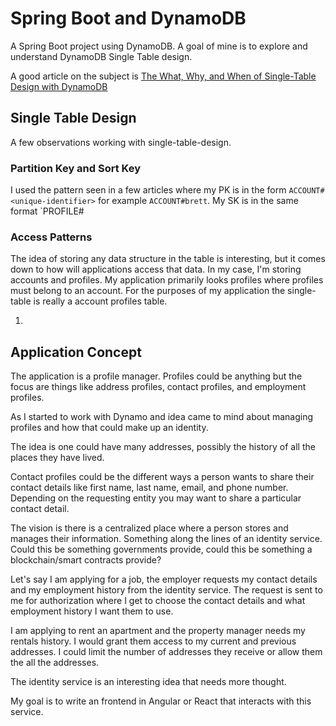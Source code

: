 # Spring Boot and DynamoDB

A Spring Boot project using DynamoDB.  A goal of mine is to explore and understand DynamoDB Single Table design. 

A good article on the subject is [The What, Why, and When of Single-Table Design with DynamoDB](https://www.alexdebrie.com/posts/dynamodb-single-table/)

## Single Table Design

A few observations working with single-table-design.

### Partition Key and Sort Key

I used the pattern seen in a few articles where my PK is in the form `ACCOUNT#<unique-identifier>` for example
`ACCOUNT#brett`.  My SK is in the same format `PROFILE#

### Access Patterns

The idea of storing any data structure in the table is interesting, but it comes down to how will applications
access that data.  In my case, I'm storing accounts and profiles.  My application primarily looks profiles where profiles
must belong to an account.  For the purposes of my application the single-table is really a account profiles table.

1. 

## Application Concept

The application is a profile manager.  Profiles could be anything but the focus are things like address profiles,
contact profiles, and employment profiles.

As I started to work with Dynamo and idea came to mind about managing profiles and how that could make up an identity.

The idea is one could have many addresses, possibly the history of all the places they have lived.  

Contact profiles could be the different ways a person wants to share their contact details like first name, last name, 
email, and phone number.  Depending on the requesting entity you may want to share a particular contact detail.

The vision is there is a centralized place where a person stores and manages their information.  Something along the 
lines of an identity service.  Could this be something governments provide, could this be something a blockchain/smart 
contracts provide?

Let's say I am applying for a job, the employer requests my contact details and my employment history from the identity 
service. The request is sent to me for authorization where I get to choose the contact details and what employment 
history I want them to use.  

I am applying to rent an apartment and the property manager needs my rentals history.  I would grant them access 
to my current and previous addresses.  I could limit the number of addresses they receive or allow them the all the 
addresses.

The identity service is an interesting idea that needs more thought.  

My goal is to write an frontend in Angular or React that interacts with this service.







